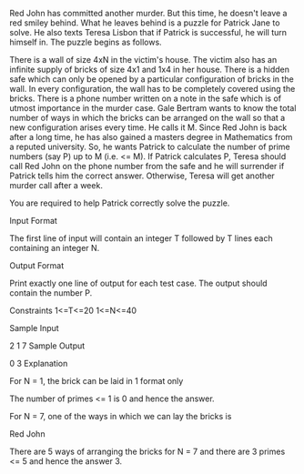 Red John has committed another murder. But this time, he doesn't leave a red smiley behind. What he leaves behind is a puzzle for Patrick Jane to solve. He also texts Teresa Lisbon that if Patrick is successful, he will turn himself in. The puzzle begins as follows.

There is a wall of size 4xN in the victim's house. The victim also has an infinite supply of bricks of size 4x1 and 1x4 in her house. There is a hidden safe which can only be opened by a particular configuration of bricks in the wall. In every configuration, the wall has to be completely covered using the bricks. There is a phone number written on a note in the safe which is of utmost importance in the murder case. Gale Bertram wants to know the total number of ways in which the bricks can be arranged on the wall so that a new configuration arises every time. He calls it M. Since Red John is back after a long time, he has also gained a masters degree in Mathematics from a reputed university. So, he wants Patrick to calculate the number of prime numbers (say P) up to M (i.e. <= M). If Patrick calculates P, Teresa should call Red John on the phone number from the safe and he will surrender if Patrick tells him the correct answer. Otherwise, Teresa will get another murder call after a week.

You are required to help Patrick correctly solve the puzzle.

Input Format

The first line of input will contain an integer T followed by T lines each containing an integer N.

Output Format

Print exactly one line of output for each test case. The output should contain the number P.

Constraints 
1<=T<=20 
1<=N<=40

Sample Input

2
1
7
Sample Output

0
3
Explanation

For N = 1, the brick can be laid in 1 format only

The number of primes <= 1 is 0 and hence the answer.

For N = 7, one of the ways in which we can lay the bricks is

Red John

There are 5 ways of arranging the bricks for N = 7 and there are 3 primes <= 5 and hence the answer 3.
